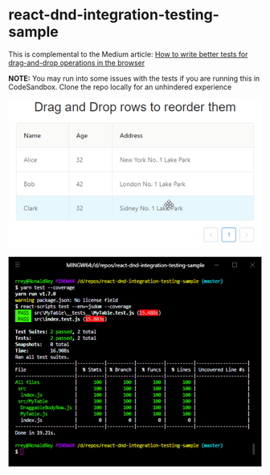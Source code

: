 # react-dnd-integration-testing-sample

This is complemental to the Medium article: [How to write better tests for drag-and-drop operations in the browser](https://medium.freecodecamp.org/how-to-write-better-tests-for-drag-and-drop-operations-in-the-browser-f9a131f0b281)

__NOTE:__ You may run into some issues with the tests if you are running this in CodeSandbox.
Clone the repo locally for an unhindered experience

![demo](./demo.gif)

![coverage](./coverage.png)
